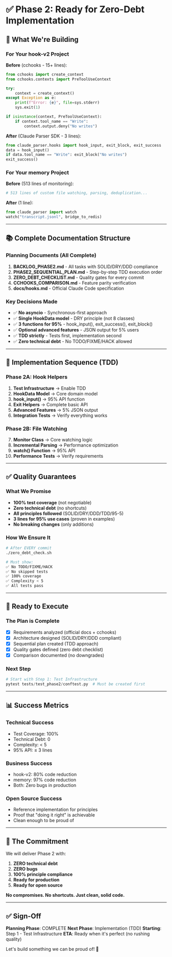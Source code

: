 # ✅ Phase 2: Ready for Zero-Debt Implementation

## 🎯 What We're Building

### For Your hook-v2 Project
**Before** (cchooks - 15+ lines):
```python
from cchooks import create_context
from cchooks.contexts import PreToolUseContext

try:
    context = create_context()
except Exception as e:
    print(f"Error: {e}", file=sys.stderr)
    sys.exit(1)

if isinstance(context, PreToolUseContext):
    if context.tool_name == "Write":
        context.output.deny("No writes")
```

**After** (Claude Parser SDK - 3 lines):
```python
from claude_parser.hooks import hook_input, exit_block, exit_success
data = hook_input()
if data.tool_name == "Write": exit_block("No writes")
exit_success()
```

### For Your memory Project
**Before** (513 lines of monitoring):
```python
# 513 lines of custom file watching, parsing, deduplication...
```

**After** (1 line):
```python
from claude_parser import watch
watch("transcript.jsonl", bridge_to_redis)
```

---

## 📚 Complete Documentation Structure

### Planning Documents (All Complete)
1. **BACKLOG_PHASE2.md** - All tasks with SOLID/DRY/DDD compliance
2. **PHASE2_SEQUENTIAL_PLAN.md** - Step-by-step TDD execution order
3. **ZERO_DEBT_CHECKLIST.md** - Quality gates for every commit
4. **CCHOOKS_COMPARISON.md** - Feature parity verification
5. **docs/hooks.md** - Official Claude Code specification

### Key Decisions Made
- ✅ **No asyncio** - Synchronous-first approach
- ✅ **Single HookData model** - DRY principle (not 8 classes)
- ✅ **3 functions for 95%** - hook_input(), exit_success(), exit_block()
- ✅ **Optional advanced features** - JSON output for 5% users
- ✅ **TDD strictly** - Tests first, implementation second
- ✅ **Zero technical debt** - No TODO/FIXME/HACK allowed

---

## 🔄 Implementation Sequence (TDD)

### Phase 2A: Hook Helpers
1. **Test Infrastructure** → Enable TDD
2. **HookData Model** → Core domain model  
3. **hook_input()** → 95% API function
4. **Exit Helpers** → Complete basic API
5. **Advanced Features** → 5% JSON output
6. **Integration Tests** → Verify everything works

### Phase 2B: File Watching  
7. **Monitor Class** → Core watching logic
8. **Incremental Parsing** → Performance optimization
9. **watch() Function** → 95% API
10. **Performance Tests** → Verify requirements

---

## ✅ Quality Guarantees

### What We Promise
- **100% test coverage** (not negotiable)
- **Zero technical debt** (no shortcuts)
- **All principles followed** (SOLID/DRY/DDD/TDD/95-5)
- **3 lines for 95% use cases** (proven in examples)
- **No breaking changes** (only additions)

### How We Ensure It
```bash
# After EVERY commit
./zero_debt_check.sh

# Must show:
✅ No TODO/FIXME/HACK
✅ No skipped tests  
✅ 100% coverage
✅ Complexity < 5
✅ All tests pass
```

---

## 🚀 Ready to Execute

### The Plan is Complete
- [x] Requirements analyzed (official docs + cchooks)
- [x] Architecture designed (SOLID/DRY/DDD compliant)
- [x] Sequential plan created (TDD approach)
- [x] Quality gates defined (zero debt checklist)
- [x] Comparison documented (no downgrades)

### Next Step
```python
# Start with Step 1: Test Infrastructure
pytest tests/test_phase2/conftest.py  # Must be created first
```

---

## 📊 Success Metrics

### Technical Success
- Test Coverage: 100%
- Technical Debt: 0
- Complexity: < 5
- 95% API: ≤ 3 lines

### Business Success  
- hook-v2: 80% code reduction
- memory: 97% code reduction
- Both: Zero bugs in production

### Open Source Success
- Reference implementation for principles
- Proof that "doing it right" is achievable
- Clean enough to be proud of

---

## 🎯 The Commitment

We will deliver Phase 2 with:
1. **ZERO technical debt**
2. **ZERO bugs**  
3. **100% principle compliance**
4. **Ready for production**
5. **Ready for open source**

**No compromises. No shortcuts. Just clean, solid code.**

---

## ✅ Sign-Off

**Planning Phase**: COMPLETE
**Next Phase**: Implementation (TDD)
**Starting**: Step 1 - Test Infrastructure
**ETA**: Ready when it's perfect (no rushing quality)

Let's build something we can be proud of! 🚀